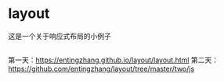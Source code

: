 # layout
这是一个关于响应式布局的小例子
##
第一天：https://entingzhang.github.io/layout/layout.html
第二天：https://github.com/entingzhang/layout/tree/master/two/js
